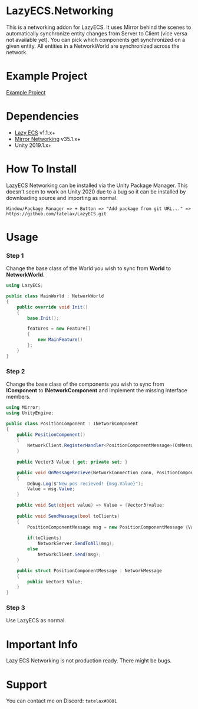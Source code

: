 # LazyECS.Networking
This is a networking addon for LazyECS. It uses Mirror behind the scenes to automatically synchronize entity changes from Server to Client (vice versa not available yet). You can pick which components get synchronized on a given entity. All entities in a NetworkWorld are synchronized across the network.

# Example Project

[Example Project](https://github.com/tatelax/LazyECSNetworkingExample)

# Dependencies

* [Lazy ECS](https://github.com/tatelax/LazyECS) v1.1.x+
* [Mirror Networking](https://github.com/vis2k/Mirror) v35.1.x+
* Unity 2019.1.x+

# How To Install
LazyECS Networking can be installed via the Unity Package Manager. This doesn't seem to work on Unity 2020 due to a bug so it can be installed by downloading source and importing as normal.
```
Window/Package Manager => + Button => "Add package from git URL..." => https://github.com/tatelax/LazyECS.git
```
# Usage

### Step 1

Change the base class of the World you wish to sync from **World** to **NetworkWorld**.

```csharp
using LazyECS;

public class MainWorld : NetworkWorld
{
	public override void Init()
	{
		base.Init();

		features = new Feature[]
		{
			new MainFeature()
		};
	}
}
```

### Step 2

Change the base class of the components you wish to sync from **IComponent** to **INetworkComponent** and implement the missing interface members.

```csharp
using Mirror;
using UnityEngine;

public class PositionComponent : INetworkComponent
{
    public PositionComponent()
    {
        NetworkClient.RegisterHandler<PositionComponentMessage>(OnMessageRecieve);
    }
    
    public Vector3 Value { get; private set; }

    public void OnMessageRecieve(NetworkConnection conn, PositionComponentMessage msg)
    {
        Debug.Log($"New pos recieved! {msg.Value}");
        Value = msg.Value;
    }

    public void Set(object value) => Value = (Vector3)value;
    
    public void SendMessage(bool toClients)
    {
        PositionComponentMessage msg = new PositionComponentMessage {Value = Value};
        
        if(toClients)
            NetworkServer.SendToAll(msg);
        else
            NetworkClient.Send(msg);
    }

    public struct PositionComponentMessage : NetworkMessage
    {
        public Vector3 Value;
    }
}
```

### Step 3

Use LazyECS as normal.

# Important Info

Lazy ECS Networking is not production ready. There might be bugs.

# Support
You can contact me on Discord: ```tatelax#0001```
